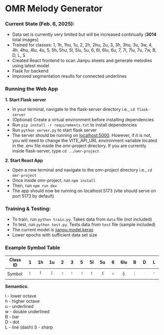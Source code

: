 # OMR Melody Generator

### Current State (Feb. 6, 2025):
- Data set is currently very limited but will be increased continually (**3014** total images)
- Trained for classes: 1, 1h, 1hu, 1u, 2, 2h, 2hu, 2u, 3, 3h, 3hu, 3u, 3w, 4, 4h, 4hu, 4lu, 4u, 5, 5h, 5hu, 5l, 5lu, 5u, 6, 6l, 6lu, 6u, 7, 7l, 7lu, 7u, 7w, B, D, L, S
- Created React frontend to scan Jianpu sheets and generate melodies using latest model
- Flask for backend
- Improved segmentation results for connected underlines

### Running the Web App
**1. Start Flask server**
- In your terminal, navigate to the flask-server directory i.e., ```cd flask-server```
- (Optional) Create a virtual environment before installing dependencies 
- Run ```pip install -r requirements.txt``` to install dependencies
- Run ```python server.py``` to start flask server
- The server should be running on [localhost:5000](http://127.0.0.1:5000). However, if it is not, you will need to change the VITE_API_URL environment variable located in the .env file inside the omr-project directory. If you are currently inside flask-server, type ```cd ../omr-project```

**2. Start React App**
- Open a new terminal and navigate to the omr-project directory i.e., ```cd omr-project```
- Once inside omr-project, run ```npm install```
- Then, run ```npm run dev```
- The app should now be running on localhost:5173 (vite should serve on port 5173 by default)

### Training & Testing:
- To train, run ``` python train.py ```. Takes data from ``` data ``` file (not included)
- To test, run ``` python test.py ```. Tests data from ``` test ``` file (sample included)
- The current model is [jianpu.model.keras](jianpu.model.keras) 
- Lower epochs with sufficient data set size

### Example Symbol Table
|Class ID| 1  | 1h | 1u | 2  | 3  | 5  | 5l | 5u | 6  | 6lu| B  | D  | L  |
|----|----|----|----|----|----|----|----|----|----|----|----|----|----|
| Symbol |![1](images/1_0.PNG)|![1h](images/1h_0.PNG)|![1u](images/1u_0.PNG)|![2](images/2_0.PNG)|![3](images/3_0.PNG)|![5](images/5_0.PNG)|![5l](images/5l_0.PNG)|![5u](images/5u_0.PNG)|![6](images/6_0.PNG)|![6lu](images/6lu_0.PNG)|![B](images/B_0.PNG)|![D](images/D_0.PNG)|![L](images/L_0.PNG)|

**Semantics**:

l - lower octave\
h - higher octave\
u - underlined\
w - double underlined\
B - bar\
D - dot\
L - line (dash)
S - sharp
